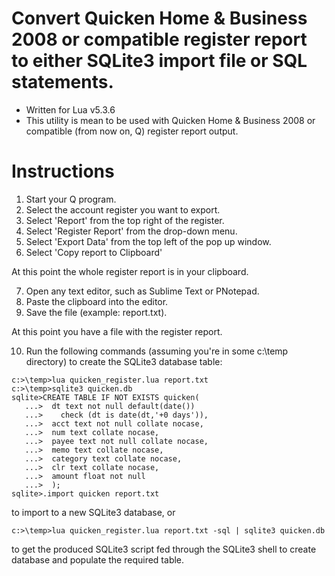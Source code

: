 # Convert Quicken Home & Business 2008 or compatible register report to either SQLite3 import file or SQL statements.

* Written for Lua v5.3.6
* This utility is mean to be used with Quicken Home & Business 2008 or compatible (from now on, Q) register report output.

Instructions
============

1. Start your Q program.
2. Select the account register you want to export.
3. Select 'Report' from the top right of the register.
4. Select 'Register Report' from the drop-down menu.
5. Select 'Export Data' from the top left of the pop up window.
6. Select 'Copy report to Clipboard'

At this point the whole register report is in your clipboard.

7. Open any text editor, such as Sublime Text or PNotepad.
8. Paste the clipboard into the editor.
9. Save the file (example: report.txt).

At this point you have a file with the register report.

10. Run the following commands (assuming you're in some c:\temp directory) to create the SQLite3 database table:

```
c:>\temp>lua quicken_register.lua report.txt
c:>\temp>sqlite3 quicken.db
sqlite>CREATE TABLE IF NOT EXISTS quicken(
   ...>  dt text not null default(date())
   ...>    check (dt is date(dt,'+0 days')),
   ...>  acct text not null collate nocase,
   ...>  num text collate nocase,
   ...>  payee text not null collate nocase,
   ...>  memo text collate nocase,
   ...>  category text collate nocase,
   ...>  clr text collate nocase,
   ...>  amount float not null
   ...>  );
sqlite>.import quicken report.txt
```

to import to a new SQLite3 database, or

```
c:>\temp>lua quicken_register.lua report.txt -sql | sqlite3 quicken.db
```

to get the produced SQLite3 script fed through the SQLite3 shell to create database and populate the required table.
